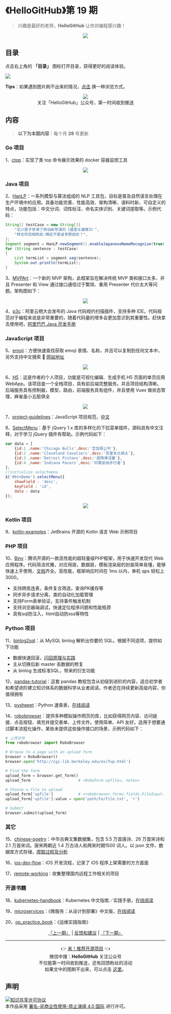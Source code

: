 # 《HelloGitHub》第 19 期
> 兴趣是最好的老师，**HelloGitHub** 让你对编程感兴趣！
<p align="center">
    <img src='https://raw.githubusercontent.com/521xueweihan/img_logo/master/logo/cover.jpg' style="max-width:100%;"></img>
</p>

## 目录

点击右上角的 **「目录」** 图标打开目录，获得更好的阅读体验。

![](https://raw.githubusercontent.com/521xueweihan/img_logo/master/logo/catalog.png)

**Tips**：如果遇到图片刷不出来的情况，[点击](https://hellogithub.com/periodical/volume/19) 换一种浏览方式。

<p align="center">
  <img src="https://raw.githubusercontent.com/521xueweihan/img_logo/master/logo/weixin.png" style="max-width:30%;"></img><br>
关注「HelloGitHub」公众号，第一时间收到推送
</p>

## 内容
> **以下为本期内容**｜每个月 **28** 号更新

### Go 项目
1、[ctop](https://hellogithub.com/periodical/statistics/click/?target=https://github.com/bcicen/ctop)：实现了类 top 命令展示效果的 docker 容器监控工具


<p align="center"><img src='https://raw.githubusercontent.com/521xueweihan/img/master/hellogithub/19/77419377.gif' style="max-width:80%; max-height=80%;"></img></p>

### Java 项目
2、[HanLP](https://hellogithub.com/periodical/statistics/click/?target=https://github.com/hankcs/HanLP)：一系列模型与算法组成的 NLP 工具包，目标是普及自然语言处理在生产环境中的应用。具备功能完善、性能高效、架构清晰、语料时新、可自定义的特点，功能包括：中文分词、词性标注、命名实体识别、关键词提取等。示例代码：
```java
String[] testCase = new String[]{
    "北川景子参演了林诣彬导演的《速度与激情3》",
    "林志玲亮相网友:确定不是波多野结衣？",
};
Segment segment = HanLP.newSegment().enableJapaneseNameRecognize(true);
for (String sentence : testCase)
{
    List termList = segment.seg(sentence);
    System.out.println(termList);
}
```


3、[MVPArt](https://hellogithub.com/periodical/statistics/click/?target=https://github.com/JessYanCoding/MVPArt)：一个新的 MVP 架构，此框架旨在解决传统 MVP 类和接口太多、并且 Presenter 和 View 通过接口通信过于繁琐、重用 Presenter 代价太大等问题。架构图如下：


<p align="center"><img src='https://raw.githubusercontent.com/521xueweihan/img/master/hellogithub/19/83117984.png' style="max-width:80%; max-height=80%;"></img></p>

4、[p3c](https://hellogithub.com/periodical/statistics/click/?target=https://github.com/alibaba/p3c)：阿里云栖大会发布的 Java 代码规约扫描插件，支持多种 IDE。代码规范对于编程来说是非常重要的，随着代码量的增多会更加意识到其重要性。赶快拿去使用吧，[阿里巴巴 Java 开发手册](https://github.com/alibaba/p3c/blob/master/%E9%98%BF%E9%87%8C%E5%B7%B4%E5%B7%B4Java%E5%BC%80%E5%8F%91%E6%89%8B%E5%86%8C%EF%BC%88%E7%BB%88%E6%9E%81%E7%89%88%EF%BC%89.pdf)


### JavaScript 项目
5、[emoji](https://hellogithub.com/periodical/statistics/click/?target=https://github.com/gee1k/emoji)：方便快速查找获取 emoji 表情、名称，并且可以复制到任何文本中，另外支持中文搜索 💯 [网站地址](http://emoji.svend.cc/)


<p align="center"><img src='https://raw.githubusercontent.com/521xueweihan/img/master/hellogithub/19/104567903.gif' style="max-width:80%; max-height=80%;"></img></p>

6、[H5](https://hellogithub.com/periodical/statistics/click/?target=https://github.com/answershuto/H5)：这是作者的个人项目，功能是可视化编辑、生成手机 H5 页面的单页应用 WebApp。该项目是一个全栈项目，具有前后端完整服务。并且项目结构清晰。后端服务具有控制器，模型，路由，前端服务具有组件，并且使用 Vuex 做状态管理，麻雀虽小五脏俱全


<p align="center"><img src='https://raw.githubusercontent.com/521xueweihan/img/master/hellogithub/19/76468697.gif' style="max-width:80%; max-height=80%;"></img></p>

7、[project-guidelines](https://hellogithub.com/periodical/statistics/click/?target=https://github.com/elsewhencode/project-guidelines)：JavaScript 项目规范，[中文](https://github.com/wearehive/project-guidelines/blob/master/README-zh.md)


8、[SelectMenu](https://hellogithub.com/periodical/statistics/click/?target=https://github.com/TerryZ/SelectMenu)：基于 jQuery 1.x 库的多样化的下拉菜单插件，源码具有中文注释，对于学习 jQuery 插件有帮助。示例代码如下：
```javascript
var data = [
    {id:1 ,name:'Chicago Bulls',desc:'芝加哥公牛'},
    {id:2 ,name:'Cleveland Cavaliers',desc:'克里夫兰骑士'},
    {id:3 ,name:'Detroit Pistons',desc:'底特律活塞'},
    {id:4 ,name:'Indiana Pacers',desc:'印第安纳步行者'}
];
//initialize selectmenu
$('#btnDemo').selectMenu({
    showField : 'desc',
    keyField : 'id',
    data : data
});
```


<p align="center"><img src='https://raw.githubusercontent.com/521xueweihan/img/master/hellogithub/19/106082125.png' style="max-width:80%; max-height=80%;"></img></p>

### Kotlin 项目
9、[kotlin-examples](https://hellogithub.com/periodical/statistics/click/?target=https://github.com/Kotlin/kotlin-examples)：JetBrains 开源的 Kotlin 语言 Web 示例项目


### PHP 项目
10、[Biny](https://hellogithub.com/periodical/statistics/click/?target=https://github.com/Tencent/Biny)：腾讯开源的一款高性能的超轻量级PHP框架，用于快速开发现代 Web 应用程序。代码简洁优雅，对应用层，数据层，模板渲染层的封装简单易懂，能够快速上手使用，[文档](http://www.billge.cc/)齐全。高性能，框架响应时间在 1ms 以内，单机 qps 轻松上3000。
- 支持跨库连表，条件复合筛选，查询PK缓存等
- 同步异步请求分离，类的自动化加载管理
- 支持Form表单验证，支持事件触发机制
- 支持浏览器端调试，快速定位程序问题和性能瓶颈
- 具有sql防注入，html自动防xss等特性


### Python 项目
11、[binlog2sql](https://hellogithub.com/periodical/statistics/click/?target=https://github.com/danfengcao/binlog2sql)：从 MySQL binlog 解析出你要的 SQL。根据不同选项，提供如下功能
- 数据快速回滚，[闪回原理与实践](https://github.com/danfengcao/binlog2sql/blob/master/example/mysql-flashback-priciple-and-practice.md)
- 主从切换后新 master 丢数据的修复
- 从 binlog 生成标准SQL，带来的衍生功能


12、[pandas-tutorial](https://hellogithub.com/periodical/statistics/click/?target=https://github.com/hangsz/pandas-tutorial)：这套 pandas 教程包含从初级到进阶的内容，适合初学者和希望进阶建立知识体系的数据科学从业者阅读。作者还在持续更新高级内容，你值得拥有


13、[pysheeet](https://hellogithub.com/periodical/statistics/click/?target=https://github.com/crazyguitar/pysheeet)：Python 速查表，[在线阅读](https://www.pythonsheets.com/)


14、[robobrowser](https://hellogithub.com/periodical/statistics/click/?target=https://github.com/jmcarp/robobrowser)：提供多种模拟操作网页的库，比如获得网页内容、访问链接、点击按钮、填充并提交表单、上传文件。使用简单、API 友好。适用于想要通过脚本流程化操作，某些未提供这些操作接口的场景，示例代码如下：
```python
# 上传文件
from robobrowser import RoboBrowser

# Browse to a page with an upload form
browser = RoboBrowser()
browser.open('http://cgi-lib.berkeley.edu/ex/fup.html')

# Find the form
upload_form = browser.get_form()
upload_form                     # <RoboForm upfile=, note=>

# Choose a file to upload
upload_form['upfile']           # <robobrowser.forms.fields.FileInput...>
upload_form['upfile'].value = open('path/to/file.txt', 'r')

# Submit
browser.submit(upload_form)
```


### 其它
15、[chinese-poetry](https://hellogithub.com/periodical/statistics/click/?target=https://github.com/chinese-poetry/chinese-poetry)：中华古典文集数据集，包含 5.5 万首唐诗、26 万首宋诗和 2.1 万首宋词。唐宋两朝近 1.4 万古诗人和两宋时期1500 词人。以 json 文件、数据库方式存储，[爬取过程及分析](https://jackeygao.io/words/crawl-ci.html)


16、[ios-dev-flow](https://hellogithub.com/periodical/statistics/click/?target=https://github.com/leecade/ios-dev-flow)：iOS 开发流程，记录了 iOS 程序上架需要的方方面面


17、[remote-working](https://hellogithub.com/periodical/statistics/click/?target=https://github.com/greatghoul/remote-working)：收集整理国内远程工作相关的项目


### 开源书籍
18、[kubernetes-handbook](https://hellogithub.com/periodical/statistics/click/?target=https://github.com/rootsongjc/kubernetes-handbook)：Kubernetes 中文指南／实践手册，[在线阅读](https://jimmysong.io/kubernetes-handbook/)


19、[microservices](https://hellogithub.com/periodical/statistics/click/?target=https://github.com/DocsHome/microservices)：《微服务：从设计到部署》中文版，[在线阅读](http://oopsguy.com/books/microservices/index.html)


20、[op_practice_book](https://hellogithub.com/periodical/statistics/click/?target=https://github.com/meetbill/op_practice_book)：《运维实践指南》




<p align="center">
    <a href="https://github.com/521xueweihan/HelloGitHub/blob/master/content/HelloGitHub18.md">『上一期』</a> | <a href='https://github.com/521xueweihan/HelloGitHub/issues/899'>反馈和建议</a> | <a href="https://github.com/521xueweihan/HelloGitHub/blob/master/content/HelloGitHub20.md">『下一期』</a>
</p>

---
<p align="center">
    👉 <a href='https://hellogithub.com/periodical'>来！推荐开源项目</a> 👈<br>
    微信中搜：<strong>HelloGitHub</strong> 关注公众号<br>
    不仅能第一时间收到推送，还有回馈粉丝的活动<br>
    如果文中的图刷不出来，可以点击 <a href='https://hellogithub.com/periodical/volume/19'>这里</a>。
</p>

## 声明
<a rel="license" href="https://creativecommons.org/licenses/by-nc-nd/4.0/deed.zh"><img alt="知识共享许可协议" style="border-width: 0" src="https://licensebuttons.net/l/by-nc-nd/4.0/88x31.png"></a><br>本作品采用 <a rel="license" href="https://creativecommons.org/licenses/by-nc-nd/4.0/deed.zh">署名-非商业性使用-禁止演绎 4.0 国际</a> 进行许可。
